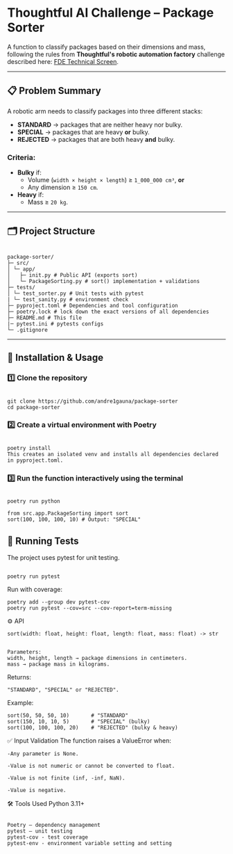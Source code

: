 # Thoughtful AI Challenge – Package Sorter

A function to classify packages based on their dimensions and mass, following the rules from **Thoughtful's robotic automation factory** challenge described here: [FDE Technical Screen](https://thoughtfulautomation.notion.site/FDE-Technical-Screen-12af43a78fa480af8d97c2fc9478cb18 ).

---

## 📋 Problem Summary

A robotic arm needs to classify packages into three different stacks:

- **STANDARD** → packages that are neither heavy nor bulky.
- **SPECIAL** → packages that are heavy **or** bulky.
- **REJECTED** → packages that are both heavy **and** bulky.

### Criteria:
- **Bulky** if:
  - Volume (`width × height × length`) ≥ `1_000_000 cm³`, **or**
  - Any dimension ≥ `150 cm`.
- **Heavy** if:
  - Mass ≥ `20 kg`.

---

## 🗂 Project Structure
~~~

package-sorter/
├─ src/
│ └─ app/
│   ├─ init.py # Public API (exports sort)
│   └─ PackageSorting.py # sort() implementation + validations
├─ tests/
│ └─ test_sorter.py # Unit tests with pytest
| └─ test_sanity.py # environment check
├─ pyproject.toml # Dependencies and tool configuration
├─ poetry.lock # lock down the exact versions of all dependencies
├─ README.md # This file
|─ pytest.ini # pytests configs
└─ .gitignore
~~~

---

## 🚀 Installation & Usage

### 1️⃣ Clone the repository
~~~

git clone https://github.com/andre1gauna/package-sorter
cd package-sorter
~~~

### 2️⃣ Create a virtual environment with Poetry

~~~

poetry install
This creates an isolated venv and installs all dependencies declared in pyproject.toml.
~~~


### 3️⃣ Run the function interactively using the terminal
~~~

poetry run python

from src.app.PackageSorting import sort
sort(100, 100, 100, 10) # Output: "SPECIAL"
~~~

## 🧪 Running Tests
The project uses pytest for unit testing.

~~~

poetry run pytest
~~~
Run with coverage:
~~~
poetry add --group dev pytest-cov
poetry run pytest --cov=src --cov-report=term-missing
~~~

⚙️ API

`sort(width: float, height: float, length: float, mass: float) -> str`
~~~

Parameters:
width, height, length → package dimensions in centimeters.
mass → package mass in kilograms.
~~~

Returns:

`"STANDARD", "SPECIAL" or "REJECTED".`

Example:
~~~
sort(50, 50, 50, 10)       # "STANDARD"
sort(150, 10, 10, 5)       # "SPECIAL" (bulky)
sort(100, 100, 100, 20)    # "REJECTED" (bulky & heavy)
~~~

✅ Input Validation
The function raises a ValueError when:

`-Any parameter is None.`

`-Value is not numeric or cannot be converted to float.`

`-Value is not finite (inf, -inf, NaN).`

`-Value is negative.`

🛠 Tools Used
Python 3.11+
~~~

Poetry – dependency management
pytest – unit testing
pytest-cov - test coverage
pytest-env - environment variable setting and setting
~~~

